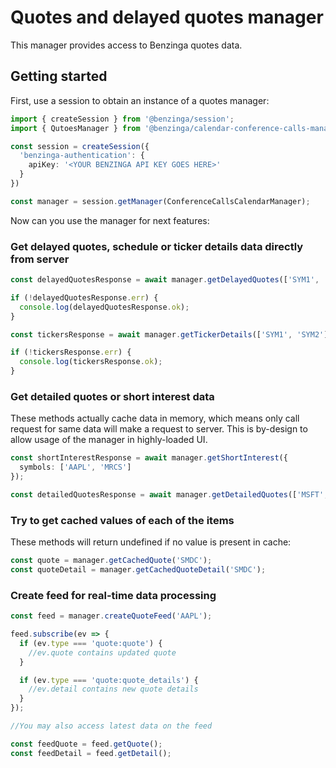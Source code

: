 # Quotes and delayed quotes manager

This manager provides access to Benzinga quotes data.

## Getting started

First, use a session to obtain an instance of a quotes manager:

```ts
import { createSession } from '@benzinga/session';
import { QutoesManager } from '@benzinga/calendar-conference-calls-manager';

const session = createSession({
  'benzinga-authentication': {
    apiKey: '<YOUR BENZINGA API KEY GOES HERE>'
  }
})

const manager = session.getManager(ConferenceCallsCalendarManager);
```

Now can you use the manager for next features:

### Get delayed quotes, schedule or ticker details data directly from server

```ts
const delayedQuotesResponse = await manager.getDelayedQuotes(['SYM1', 'SYM2']);

if (!delayedQuotesResponse.err) {
  console.log(delayedQuotesResponse.ok);
}
```

```ts
const tickersResponse = await manager.getTickerDetails(['SYM1', 'SYM2']);

if (!tickersResponse.err) {
  console.log(tickersResponse.ok);
}
```

### Get detailed quotes or short interest data

These methods actually cache data in memory, which means only call request for same data will make a request to server. This is by-design to allow usage of the manager in highly-loaded UI.


```ts
const shortInterestResponse = await manager.getShortInterest({
  symbols: ['AAPL', 'MRCS']
});

const detailedQuotesResponse = await manager.getDetailedQuotes(['MSFT', 'ARBC']);
```

### Try to get cached values of each of the items

These methods will return undefined if no value is present in cache:

```ts
const quote = manager.getCachedQuote('SMDC');
const quoteDetail = manager.getCachedQuoteDetail('SMDC');
```

### Create feed for real-time data processing

```ts
const feed = manager.createQuoteFeed('AAPL');

feed.subscribe(ev => {
  if (ev.type === 'quote:quote') {
    //ev.quote contains updated quote
  }

  if (ev.type === 'quote:quote_details') {
    //ev.detail contains new quote details
  }
});

//You may also access latest data on the feed

const feedQuote = feed.getQuote();
const feedDetail = feed.getDetail();
```
